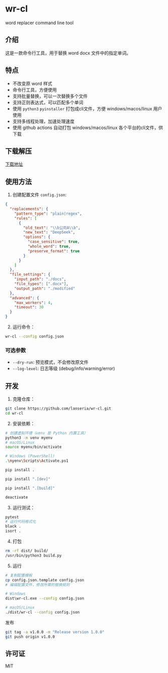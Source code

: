 # wr-cl

word replacer command line tool

## 介绍

这是一款命令行工具，用于替换 word docx 文件中的指定单词。

## 特点

- 不改变原 word 样式
- 命令行工具，方便使用
- 支持批量替换，可以一次替换多个文件
- 支持正则表达式，可以匹配多个单词
- 使用 `python3` `pyinstaller` 打包成cli文件，方便 windows/macos/linux 用户使用
- 支持多线程处理，加速处理速度
- 使用 github actions 自动打包 windows/macos/linux 各个平台的cli文件，供下载

## 下载解压

[下载地址](https://github.com/lanseria/wr-cl/releases)

## 使用方法

1. 创建配置文件 `config.json`:

```json
{
  "replacements": {
    "pattern_type": "plain|regex",
    "rules": [
      {
        "old_text": "\\b公司A\\b",
        "new_text": "DeepSeek",
        "options": {
          "case_sensitive": true,
          "whole_word": true,
          "preserve_format": true
        }
      }
    ]
  },
  "file_settings": {
    "input_path": "./docs",
    "file_types": [".docx"],
    "output_path": "./modified"
  },
  "advanced": {
    "max_workers": 4,
    "timeout": 30
  }
}
```

2. 运行命令：

```bash
wr-cl --config config.json
```

### 可选参数

- `--dry-run`: 预览模式，不会修改原文件
- `--log-level`: 日志等级 (debug/info/warning/error)

## 开发

1. 克隆仓库：

```bash
git clone https://github.com/lanseria/wr-cl.git
cd wr-cl
```

2. 安装依赖：

```bash
# 创建虚拟环境（venv 是 Python 内置工具）
python3 -m venv myenv
# macOS/Linux
source myenv/bin/activate

# Windows (PowerShell)
.\myenv\Scripts\Activate.ps1

pip install .

pip install ".[dev]"

pip install ".[build]"

deactivate
```

3. 运行测试：

```bash
pytest
# 运行代码格式化
black .
isort .
```

4. 打包

```bash
rm -rf dist/ build/
/usr/bin/python3 build.py
```

5. 运行

```bash
# 复制配置模板
cp config.json.template config.json
# 编辑配置文件，修改所需的替换规则

# Windows
dist\wr-cl.exe --config config.json

# macOS/Linux
./dist/wr-cl --config config.json
```

发布

```bash
git tag -a v1.0.0 -m "Release version 1.0.0"
git push origin v1.0.0
```

## 许可证

MIT